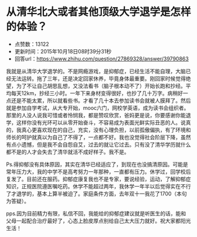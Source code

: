 # 从清华北大或者其他顶级大学退学是怎样的体验？
- 点赞数：13122
- 更新时间：2015年10月18日08时39分31秒
- 回答url：https://www.zhihu.com/question/27869328/answer/39790863
<body>
 <p data-pid="XzNNuQdh">我就是从清华大学退学的。不是网瘾游戏，是抑郁症，已经生活不能自理，大脑已经无法运转。拖了三年，还是决定回家休养，毕竟身体最重要。刚回家时候觉得绝望，为了不让自己胡思乱想，又没法看书（脑子根本动不了）开始长跑和抄经。平均每天12km，抄经三小时。一年下来身材变得很好，也抄了几十万字。病稍好一点还是不能太累，所以就看些书。才看了几十本去参加读书会就被人膜拜了。然后就是参加自学考试，从大专开始，mooc六门，网校学英语，成为读书会组织者。那里的人没人说我可惜或者怜悯我，都是赞叹欣赏，爸妈更是说，你要感谢你能退学，这样你没有光环可以从零开始奋斗，不容易成为表面光鲜实际丑恶的人。说真的，我真心更喜欢现在的自己，充实，没有心理负担，以前孤傲偏执，有了环境和师长的呵护就真以为自己了不得了，一点都不好。我也没觉得社会阶层下降，虽然有点小遗憾，但是我不会自怨自艾，过去的就让它过去。只有没了清华学历就什么都不是的人才会失去了清华就活不成好样子。我不是。</p>
 <p data-pid="w1-Fvn-b">Ps.得抑郁没有具体原因，其实在清华已经适应了，到现在也没搞清原因。可能是常年压力大，我的中学不是高考努力一年那种，一直都有压力。休学过，回学校后复发了。目前还在服药。抑郁症康复我也不是专家，要说经验，运动，了解抑郁症知识，正规医院遵医嘱吃药。休学不能超过两年，我休学一年半以后觉得实在不行了才退学的，基本上算半被迫了。家庭条件方面，去年双十一我花了1700（本句为答疑）。</p>
 <p data-pid="yejRkwBJ">pps.因为目前精力有限，私信不回，我能给的抑郁症建议就是听医生的话，能和父母一起配合治疗最好了，心态上脸皮厚点别给自己太大压力就好。祝大家都阳光生活！</p>
</body>